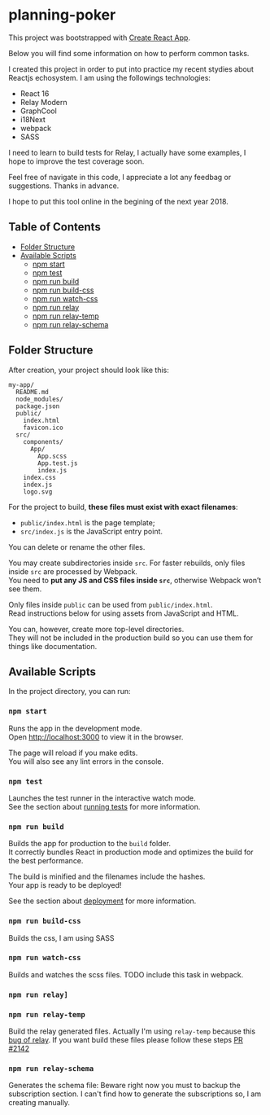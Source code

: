 # planning-poker

This project was bootstrapped with [Create React App](https://github.com/facebookincubator/create-react-app).

Below you will find some information on how to perform common tasks.<br>

I created this project in order to put into practice my recent stydies about Reactjs echosystem.
I am using the followings technologies:

- React 16
- Relay Modern
- GraphCool
- i18Next
- webpack
- SASS

I need to learn to build tests for Relay, I actually have some examples, I hope to improve the test coverage soon.

Feel free of navigate in this code, I appreciate a lot any feedbag or suggestions. Thanks in advance.

I hope to put this tool online in the begining of the next year 2018.

## Table of Contents

- [Folder Structure](#folder-structure)
- [Available Scripts](#available-scripts)
  - [npm start](#npm-start)
  - [npm test](#npm-test)
  - [npm run build](#npm-run-build)
  - [npm run build-css](#npm-run-build-css)
  - [npm run watch-css](#npm-run-watch-css)
  - [npm run relay](#npm-run-relay)
  - [npm run relay-temp](#npm-run-relay-temp)
  - [npm run relay-schema](#npm-run-relay-schema)

## Folder Structure

After creation, your project should look like this:

```
my-app/
  README.md
  node_modules/
  package.json
  public/
    index.html
    favicon.ico
  src/
    components/
      App/
        App.scss
        App.test.js
        index.js
    index.css
    index.js
    logo.svg
```

For the project to build, **these files must exist with exact filenames**:

* `public/index.html` is the page template;
* `src/index.js` is the JavaScript entry point.

You can delete or rename the other files.

You may create subdirectories inside `src`. For faster rebuilds, only files inside `src` are processed by Webpack.<br>
You need to **put any JS and CSS files inside `src`**, otherwise Webpack won’t see them.

Only files inside `public` can be used from `public/index.html`.<br>
Read instructions below for using assets from JavaScript and HTML.

You can, however, create more top-level directories.<br>
They will not be included in the production build so you can use them for things like documentation.

## Available Scripts

In the project directory, you can run:

### `npm start`

Runs the app in the development mode.<br>
Open [http://localhost:3000](http://localhost:3000) to view it in the browser.

The page will reload if you make edits.<br>
You will also see any lint errors in the console.

### `npm test`

Launches the test runner in the interactive watch mode.<br>
See the section about [running tests](#running-tests) for more information.

### `npm run build`

Builds the app for production to the `build` folder.<br>
It correctly bundles React in production mode and optimizes the build for the best performance.

The build is minified and the filenames include the hashes.<br>
Your app is ready to be deployed!

See the section about [deployment](#deployment) for more information.

### `npm run build-css`

Builds the css, I am using SASS

### `npm run watch-css`

Builds and watches the scss files. TODO include this task in webpack.

### `npm run relay] `
### `npm run relay-temp`

Build the relay generated files. Actually I'm using `relay-temp` because this [bug of relay](https://github.com/facebook/relay/issues/1740). If you want build these files please follow these steps [PR #2142](https://github.com/facebook/relay/pull/2142#issuecomment-345327113)

### `npm run relay-schema`

Generates the schema file: Beware right now you must to backup the subscription section. I can't find how to generate the subscriptions so, I am creating manually.

